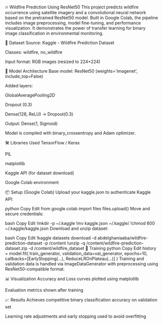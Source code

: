 🔥 Wildfire Prediction Using ResNet50
This project predicts wildfire occurrence using satellite imagery and a convolutional neural network based on the pretrained ResNet50 model. Built in Google Colab, the pipeline includes image preprocessing, model fine-tuning, and performance visualization. It demonstrates the power of transfer learning for binary image classification in environmental monitoring.

📁 Dataset
Source: Kaggle - Wildfire Prediction Dataset

Classes: wildfire, no_wildfire

Input format: RGB images (resized to 224×224)

🧠 Model Architecture
Base model: ResNet50 (weights='imagenet', include_top=False)

Added layers:

GlobalAveragePooling2D

Dropout (0.3)

Dense(128, ReLU) → Dropout(0.3)

Output: Dense(1, Sigmoid)

Model is compiled with binary_crossentropy and Adam optimizer.

🛠️ Libraries Used
TensorFlow / Keras

PIL

matplotlib

Kaggle API (for dataset download)

Google Colab environment

📦 Setup (Google Colab)
Upload your kaggle.json to authenticate Kaggle API:

python
Copy
Edit
from google.colab import files
files.upload()
Move and secure credentials:

bash
Copy
Edit
!mkdir -p ~/.kaggle
!mv kaggle.json ~/.kaggle/
!chmod 600 ~/.kaggle/kaggle.json
Download and unzip dataset:

bash
Copy
Edit
!kaggle datasets download -d abdelghaniaaba/wildfire-prediction-dataset -p /content
!unzip -q /content/wildfire-prediction-dataset.zip -d /content/wildfire_dataset
🚀 Training
python
Copy
Edit
history = model.fit(
    train_generator,
    validation_data=val_generator,
    epochs=10,
    callbacks=[EarlyStopping(...), ReduceLROnPlateau(...)]
)
Training and validation data is handled via ImageDataGenerator with preprocessing using ResNet50-compatible format.

📊 Visualization
Accuracy and Loss curves plotted using matplotlib

Evaluation metrics shown after training

📈 Results
Achieves competitive binary classification accuracy on validation set

Learning rate adjustments and early stopping used to avoid overfitting
